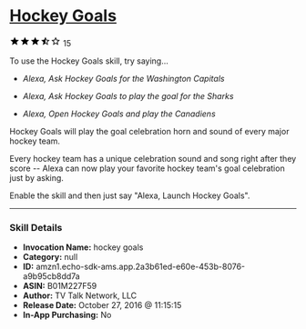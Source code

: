 # [Hockey Goals](http://alexa.amazon.com/#skills/amzn1.echo-sdk-ams.app.2a3b61ed-e60e-453b-8076-a9b95cb8dd7a)
![3.9 stars](../../images/ic_star_black_18dp_1x.png)![3.9 stars](../../images/ic_star_black_18dp_1x.png)![3.9 stars](../../images/ic_star_black_18dp_1x.png)![3.9 stars](../../images/ic_star_half_black_18dp_1x.png)![3.9 stars](../../images/ic_star_border_black_18dp_1x.png) 15

To use the Hockey Goals skill, try saying...

* *Alexa, Ask Hockey Goals for the Washington Capitals*

* *Alexa, Ask Hockey Goals to play the goal for the Sharks*

* *Alexa, Open Hockey Goals and play the Canadiens*

Hockey Goals will play the goal celebration horn and sound of every major hockey team.

Every hockey team has a unique celebration sound and song right after they score -- Alexa can now play your favorite hockey team's goal celebration just by asking.  

Enable the skill and then just say "Alexa, Launch Hockey Goals".

***

### Skill Details

* **Invocation Name:** hockey goals
* **Category:** null
* **ID:** amzn1.echo-sdk-ams.app.2a3b61ed-e60e-453b-8076-a9b95cb8dd7a
* **ASIN:** B01M227F59
* **Author:** TV Talk Network, LLC
* **Release Date:** October 27, 2016 @ 11:15:15
* **In-App Purchasing:** No
